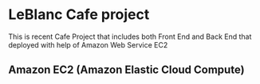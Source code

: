 # LeBlanc Cafe project
This is recent Cafe Project that includes both Front End and Back End that deployed with help of Amazon Web Service EC2

## Amazon EC2 (Amazon Elastic Cloud Compute)
